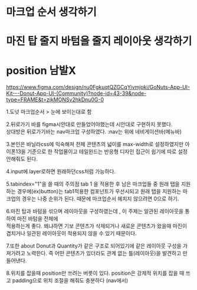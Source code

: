 # 마크업 순서 생각하기 
# 마진 탑 줄지 바텀을 줄지 레이아웃 생각하기
# position 남발X

https://www.figma.com/design/nu0FgkuqtQZGCqYivmjoki/GoNuts-App-UI-Kit---Donut-App-UI-(Community)?node-id=43-39&node-type=FRAME&t=zjkMONSv2hkDnu0G-0

1.도넛 마크업순서 > 눈에 보이는대로 함 

2.뒤로가기 바를 figma시안대로 만들었어야했는데 시안대로 구현하지 못했다.  
 상대방은 뒤로가기바는 nav마크업 구성하였다.
    :nav는 위에 네비게이션바(메뉴바)

3.본인은 바닐라css에 익숙해져 전체 콘텐츠의 넓이를 max-width로 설정하였지만
    아이폰13을 기준으로 한 작업물이고 테일윈드는 반응형 디자인 접근이 쉽기에 따로 설정 안해줘도 된다.

4.input에 layer로하면 원래하던css처럼 가능하다.

5.tabindex="1"을 쓸 때의 주의점
    tab 1 을 적용한 후 남은 마크업들 중 원래 탭을 지원하는 경우에(ex)button)는 tab1적용한 컴포넌트가 우선시되고 원래  탭을 지원하는 마크업의 경우는 나중 순위가 된다.
    때문에  마크업순서 헤치지 않으려면 0으로 하기.

6.마진 탑과 바텀을 섞으며 레이아웃을 구성하였는데 , 이 주제는 알관된 레이아웃을 통하여 마진 바텀을 전체에  
  적용하는게 좋다. 왜냐하면  기보 콘텐츠가 삭제되거나 새로운 콘텐츠가 왔을때 마진이 겹치거나 일관된 레이아웃이 적용되지 않을 수 있기 때문이다.

7.또한 about Donut과 Quantity가 같은 구조로 되어있기에 같은 레이아웃 구성을 가져가려고 노력한다. 
  즉 어떤 콘텐츠가 있더라도 관계 없는 틀(레이아웃)을 발견하고 만들어낸다.

8.위치를 잡을때 position만 쓰려는 버릇이 있다. position은 강제적 위치를 잡을 때 쓰고 padding으로 위치 조절을 해줘도 충분하다 (nav에서)


